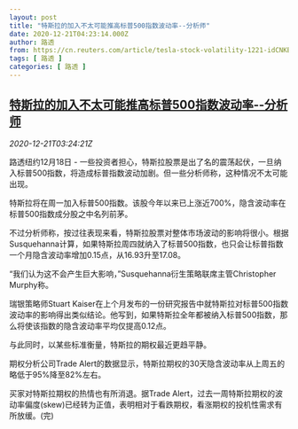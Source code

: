 ```yaml
---
layout: post
title: "特斯拉的加入不太可能推高标普500指数波动率--分析师"
date: 2020-12-21T04:23:14.000Z
author: 路透
from: https://cn.reuters.com/article/tesla-stock-volatility-1221-idCNKBS28V0BK
tags: [ 路透 ]
categories: [ 路透 ]
---
```

<!--1608524594000-->
[特斯拉的加入不太可能推高标普500指数波动率--分析师](https://cn.reuters.com/article/tesla-stock-volatility-1221-idCNKBS28V0BK)
------

<div>
<div><i>2020-12-21T03:24:21Z</i></div><p>路透纽约12月18日 - 一些投资者担心，特斯拉股票是出了名的震荡起伏，一旦纳入标普500指数，将造成标普指数波动加剧。但一些分析师称，这种情况不太可能出现。</p><p>特斯拉将在周一加入标普500指数。该股今年以来已上涨近700%，隐含波动率在标普500指数成分股之中名列前茅。</p><p>不过分析师称，按过往表现来看，特斯拉股票对整体市场波动的影响将很小。根据Susquehanna计算，如果特斯拉周四就纳入了标普500指数，也只会让标普指数一个月隐含波动率增加0.15点，从16.93升至17.08。</p><p>“我们认为这不会产生巨大影响，”Susquehanna衍生策略联席主管Christopher Murphy称。</p><p>瑞银策略师Stuart Kaiser在上个月发布的一份研究报告中就特斯拉对标普500指数波动率的影响得出类似结论。他写到，如果特斯拉全年都被纳入标普500指数，那么将使该指数的隐含波动率平均仅提高0.12点。</p><p>与此同时，以某些标准衡量，特斯拉的期权最近更趋平静。</p><p>期权分析公司Trade Alert的数据显示，特斯拉期权的30天隐含波动率从上周五的略低于95%降至82%左右。</p><p>买家对特斯拉期权的热情也有所消退。据Trade Alert，过去一周特斯拉期权的波动率偏度(skew)已经转为正值，表明相对于看跌期权，看涨期权的投机性需求有所放缓。(完)</p>
</div>
